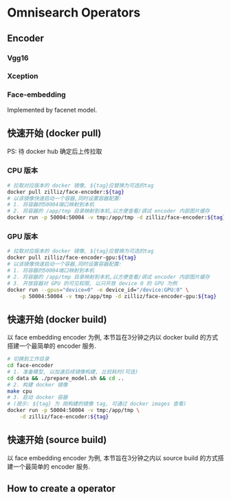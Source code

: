# Omnisearch Operators

## Encoder
### Vgg16
### Xception
### Face-embedding
Implemented by facenet model.

## 快速开始 (docker pull)
PS: 待 docker hub 确定后上传拉取 
### CPU 版本
```bash
# 拉取对应版本的 docker 镜像, ${tag}应替换为可选的tag
docker pull zilliz/face-encoder:${tag}
# 以该镜像快速启动一个容器,同时设置容器配置:
# 1. 将容器的50004端口映射到本机
# 2. 将容器的 /app/tmp 目录映射到本机,以方便查看/调试 encoder 内部图片缓存
docker run -p 50004:50004 -v tmp:/app/tmp -d zilliz/face-encoder:${tag}
```
### GPU 版本

```bash
# 拉取对应版本的 docker 镜像, ${tag}应替换为可选的tag
docker pull zilliz/face-encoder-gpu:${tag}
# 以该镜像快速启动一个容器,同时设置容器配置:
# 1. 将容器的50004端口映射到本机
# 2. 将容器的 /app/tmp 目录映射到本机,以方便查看/调试 encoder 内部图片缓存
# 3. 开放容器对 GPU 的可见权限, 以只开放 device 0 的 GPU 为例
docker run --gpus="device=0" -e device_id="/device:GPU:0" \
    -p 50004:50004 -v tmp:/app/tmp -d zilliz/face-encoder-gpu:${tag}
```


## 快速开始 (docker build)
以 face embedding encoder 为例, 本节旨在3分钟之内以 docker build 的方式搭建一个最简单的 encoder 服务.

```bash
# 切换到工作目录
cd face-encoder
# 1. 准备模型, 以加速后续镜像构建, 比较耗时(可选)
cd data && ./prepare_model.sh && cd ..
# 2. 构建 docker 镜像
make cpu
# 3. 启动 docker 容器 
# (提示: ${tag} 为 刚构建的镜像 tag, 可通过 docker images 查看)
docker run -p 50004:50004 -v tmp:/app/tmp \
    -d zilliz/face-encoder:${tag}
```

## 快速开始 (source build)
以 face embedding encoder 为例, 本节旨在3分钟之内以 source build 的方式搭建一个最简单的 encoder 服务.

## How to create a operator
